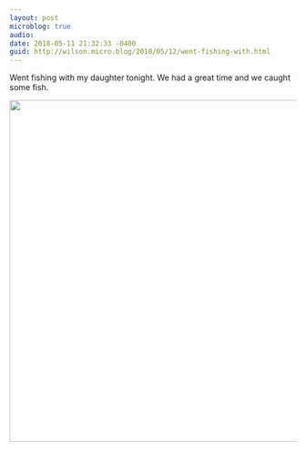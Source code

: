 ```yaml
---
layout: post
microblog: true
audio: 
date: 2018-05-11 21:32:33 -0400
guid: http://wilson.micro.blog/2018/05/12/went-fishing-with.html
---
```

Went fishing with my daughter tonight. We had a great time and we caught some fish. 

<img src="http://wilson.micro.blog/uploads/2018/9185d8d0bc.jpg" width="600" height="600" />
